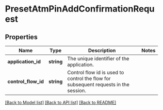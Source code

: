 # PresetAtmPinAddConfirmationRequest

## Properties
Name | Type | Description | Notes
------------ | ------------- | ------------- | -------------
**application_id** | **string** | The unique identifier of the application. | 
**control_flow_id** | **string** | Control flow id is used to control the flow for subsequent requests in the session. | 

[[Back to Model list]](../../README.md#documentation-for-models) [[Back to API list]](../../README.md#documentation-for-api-endpoints) [[Back to README]](../../README.md)

